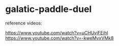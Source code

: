 # galatic-paddle-duel

reference videos:

https://www.youtube.com/watch?v=uCHUvjFEihI
https://www.youtube.com/watch?v=-kweMvxVMk8
